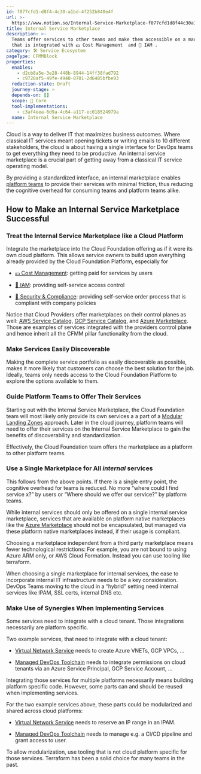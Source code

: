 ```yaml
---
id: f077cfd1-d8f4-4c30-a1bd-4f252b840e4f
url: >-
  https://www.notion.so/Internal-Service-Marketplace-f077cfd1d8f44c30a1bd4f252b840e4f
title: Internal Service Marketplace
description: >-
  Teams offer services to other teams and make them accessible on a marketplace
  that is integrated with 💵 Cost Management  and 🔐 IAM .
category: 🛠 Service Ecosystem
pageType: CFMMBlock
properties:
  enables:
    - d2cb8a5e-3e28-448b-8944-14ff38fad792
    - c9728af5-49fe-4948-8701-2d6485bfbe93
  redaction-state: Draft
  journey-stage: ⭐️
  depends-on: []
  scope: 🏢 Core
  tool-implementations:
    - c3af4eea-6d9a-4c64-a117-ec018524979a
  name: Internal Service Marketplace
---
```


Cloud is a way to deliver IT that maximizes business outcomes. Where classical IT services meant opening tickets or writing emails to 10 different stakeholders, the cloud is about having a single interface for DevOps teams to get everything they need to be productive. An internal service marketplace is a crucial part of getting away from a classical IT service operating model.

By providing a standardized interface, an internal marketplace enables [platform teams](https://teamtopologies.com/key-concepts) to provide their services with minimal friction, thus reducing the cognitive overhead for consuming teams and platform teams alike. 

## How to Make an Internal Service Marketplace Successful

### Treat the Internal Service Marketplace like a Cloud Platform

Integrate the marketplace into the Cloud Foundation offering as if it were its own cloud platform. This allows service owners to build upon everything already provided by the Cloud Foundation Platform, especially for

- [💵 Cost Management](../cost-management/readme.md): getting paid for services by users

- [🔐 IAM](../iam/readme.md): providing self-service access control

- [🔖 Security & Compliance](../security-and-compliance/readme.md): providing self-service order process that is compliant with company policies

Notice that Cloud Providers offer marketplaces on their control planes as well: [AWS Service Catalog](https://aws.amazon.com/servicecatalog/), [GCP Service Catalog](https://cloud.google.com/service-catalog), and [Azure Marketplace](https://azuremarketplace.microsoft.com). Those are examples of services integrated with the providers control plane and hence inherit all the CFMM pillar functionality from the cloud.

### Make Services Easily Discoverable

Making the complete service portfolio as easily discoverable as possible, makes it more likely that customers can choose the best solution for the job. Ideally, teams only needs access to the Cloud Foundation Platform to explore the options available to them.

### Guide Platform Teams to Offer Their Services

Starting out with the Internal Service Marketplace, the Cloud Foundation team will most likely only provide its own services a a part of a [Modular Landing Zones](../tenant-management/modular-landing-zones.md) approach. Later in the cloud journey, platform teams will need to offer their services on the Internal Service Marketplace to gain the benefits of discoverability and standardization.

Effectively, the Cloud Foundation team offers the marketplace as a platform to other platform teams.

### Use a Single Marketplace for All *internal* services

This follows from the above points. If there is a single entry point, the cognitive overhead for teams is reduced. No more “where could I find service x?” by users or “Where should we offer our service?” by platform teams. 

While internal services should only be offered on a single internal service marketplace, services that are available on platform native marketplaces like the [Azure Marketplace](https://azuremarketplace.microsoft.com/) should not be encapsulated, but managed via these platform native marketplaces instead, if their usage is compliant.

Choosing a marketplace independent from a third party marketplace means fewer technological restrictions: For example, you are not bound to using Azure ARM only, or AWS Cloud Formation. Instead you can use tooling like terraform.

When choosing a single marketplace for internal services, the ease to incorporate internal IT infrastructure needs to be a key consideration. DevOps Teams moving to the cloud in a “hybrid” setting need internal services like IPAM, SSL certs, internal DNS etc. 

### Make Use of Synergies When Implementing Services

Some services need to integrate with a cloud tenant. Those integrations necessarily are platform specific.

Two example services, that need to integrate with a cloud tenant:

- [Virtual Network Service](./virtual-network-service.md) needs to create Azure VNETs, GCP VPCs, ...

- [Managed DevOps Toolchain](./managed-devops-toolchain.md) needs to integrate permissions on cloud tenants via an Azure Service Principal, GCP Service Account, ...

Integrating those services for multiple platforms necessarily means building platform specific code. However, some parts can and should be reused when implementing services.

For the two example services above, these parts could be modularized and shared across cloud platforms:

- [Virtual Network Service](./virtual-network-service.md) needs to reserve an IP range in an IPAM.

- [Managed DevOps Toolchain](./managed-devops-toolchain.md) needs to manage e.g. a CI/CD pipeline and grant access to user.

To allow modularization, use tooling that is not cloud platform specific for those services. Terraform has been a solid choice for many teams in the past.

